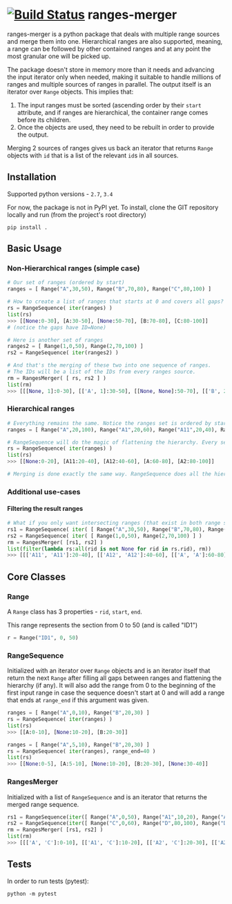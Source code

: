 
[![Build Status](https://travis-ci.org/zachmoshe/ranges-merger.svg?branch=master)](https://travis-ci.org/zachmoshe/ranges-merger)
ranges-merger
=============

ranges-merger is a python package that deals with multiple range sources and merge them into one. Hierarchical ranges are also supported, meaning, a range can be followed by other contained ranges and at any point the most granular one will be picked up. 

The package doesn't store in memory more than it needs and advancing the input iterator only when needed, making it suitable to handle millions of ranges and multiple sources of ranges in parallel. The output itself is an iterator over `Range` objects. This implies that:

1. The input ranges must be sorted (ascending order by their `start` attribute, and if ranges are hierarchical, the container range comes before its children.
2. Once the objects are used, they need to be rebuilt in order to provide the output. 

Merging 2 sources of ranges gives us back an iterator that returns `Range` objects with `id` that is a list of the relevant `id`s in all sources.


## Installation 
Supported python versions - `2.7`, `3.4`

For now, the package is not in PyPI yet. To install, clone the GIT repository locally and run (from the project's root directory)
```
pip install .
```

## Basic Usage

### Non-Hierarchical ranges (simple case)
```python
# Our set of ranges (ordered by start)
ranges = [ Range("A",30,50), Range("B",70,80), Range("C",80,100) ]

# How to create a list of ranges that starts at 0 and covers all gaps?
rs = RangeSequence( iter(ranges) )
list(rs)
>>> [[None:0-30], [A:30-50], [None:50-70], [B:70-80], [C:80-100]]
# (notice the gaps have ID=None)

# Here is another set of ranges
ranges2 = [ Range(1,0,50), Range(2,70,100) ]
rs2 = RangeSequence( iter(ranges2) )

# And that's the merging of these two into one sequence of ranges.
# The IDs will be a list of the IDs from every ranges source.
rm = RangesMerger( [ rs, rs2 ] )
list(rm)
>>> [[[None, 1]:0-30], [['A', 1]:30-50], [[None, None]:50-70], [['B', 2]:70-80], [['C', 2]:80-100]] 
```
### Hierarchical ranges
```python
# Everything remains the same. Notice the ranges set is ordered by start and goes from the larger to the smaller range (building a pyramid shape..)
ranges = [ Range("A",20,100), Range("A1",20,60), Range("A11",20,40), Range("A12",40,60), Range("A2",80,100) ]

# RangeSequence will do the magic of flattening the hierarchy. Every segment will get the most granular ID.
rs = RangeSequence( iter(ranges) )
list(rs)
>>> [[None:0-20], [A11:20-40], [A12:40-60], [A:60-80], [A2:80-100]]

# Merging is done exactly the same way. RangeSequence does all the hierarchy uplift, RangesMerger doesn't care if the inputs are hierarchical or not
```

### Additional use-cases
#### Filtering the result ranges
```python
# What if you only want intersecting ranges (that exist in both range sources)?
rs1 = RangeSequence( iter( [ Range("A",30,50), Range("B",70,80), Range("C",80,100) ] ) )
rs2 = RangeSequence( iter( [ Range(1,0,50), Range(2,70,100) ] )
rm = RangesMerger( [rs1, rs2] )
list(filter(lambda rs:all(rid is not None for rid in rs.rid), rm))
>>> [[['A11', 'A11']:20-40], [['A12', 'A12']:40-60], [['A', 'A']:60-80], [['A2', 'A2']:80-100]]
```

## Core Classes

### Range
A `Range` class has 3 properties - `rid`, `start`, `end`.

This range represents the section from 0 to 50 (and is called "ID1")
```python
r = Range("ID1", 0, 50)
```

### RangeSequence
Initialized with an iterator over `Range` objects and is an iterator itself that return the next `Range` after filling all gaps between ranges and flattening the hierarchy (if any). It will also add the range from 0 to the beginning of the first input range in case the sequence doesn't start at 0 and will add a range that ends at `range_end` if this argument was given.

```python
ranges = [ Range("A",0,10), Range("B",20,30) ]
rs = RangeSequence( iter(ranges) )
list(rs)
>>> [[A:0-10], [None:10-20], [B:20-30]]

ranges = [ Range("A",5,10), Range("B",20,30) ]
rs = RangeSequence( iter(ranges), range_end=40 )
list(rs)
>>> [[None:0-5], [A:5-10], [None:10-20], [B:20-30], [None:30-40]]
```

### RangesMerger
Initialized with a list of `RangeSequence` and is an iterator that returns the merged range sequence.

```python
rs1 = RangeSequence(iter([ Range("A",0,50), Range("A1",10,20), Range("A2",20,50), Range("A21",30,40), Range("B",50,100) ]))
rs2 = RangeSequence(iter([ Range("C",0,60), Range("D",80,100), Range("D1",90,100) ]))
rm = RangesMerger( [rs1, rs2] )
list(rm)
>>> [[['A', 'C']:0-10], [['A1', 'C']:10-20], [['A2', 'C']:20-30], [['A21', 'C']:30-40], [['A2', 'C']:40-50], [['B', 'C']:50-60], [['B', None]:60-80], [['B', 'D']:80-90], [['B', 'D1']:90-100]] 
```

## Tests
In order to run tests (pytest):
```
python -m pytest
```
